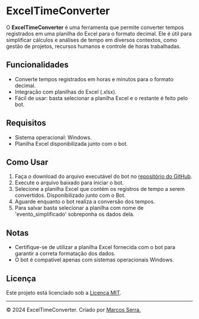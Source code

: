 # ExcelTimeConverter

O **ExcelTimeConverter** é uma ferramenta que permite converter tempos registrados em uma planilha do Excel para o formato decimal. Ele é útil para simplificar cálculos e análises de tempo em diversos contextos, como gestão de projetos, recursos humanos e controle de horas trabalhadas.

## Funcionalidades

- Converte tempos registrados em horas e minutos para o formato decimal.
- Integração com planilhas do Excel (.xlsx).
- Fácil de usar: basta selecionar a planilha Excel e o restante é feito pelo bot.

## Requisitos

- Sistema operacional: Windows.
- Planilha Excel disponibilizada junto com o bot.

## Como Usar

1. Faça o download do arquivo executável do bot no [repositório do GitHub](https://github.com/MarcosSerra1/ExcelTimeConverter/blob/main/ExcelTimeConverter_exec.zip).
2. Execute o arquivo baixado para iniciar o bot.
3. Selecione a planilha Excel que contém os registros de tempo a serem convertidos. Disponibilizado junto com o Bot.
4. Aguarde enquanto o bot realiza a conversão dos tempos.
5. Para salvar basta selecionar a planilha com nome de 'evento_simplificado' sobreponha os dados dela.

## Notas

- Certifique-se de utilizar a planilha Excel fornecida com o bot para garantir a correta formatação dos dados.
- O bot é compatível apenas com sistemas operacionais Windows.

## Licença

Este projeto está licenciado sob a [Licença MIT](https://github.com/MarcosSerra1/ExcelTimeConverter/blob/main/LICENSE).

---
© 2024 ExcelTimeConverter. Criado por [Marcos Serra.](https://github.com/marcosserra1)
